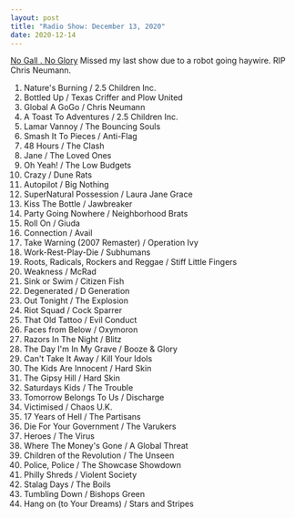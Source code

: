 ```yaml
---
layout: post
title: "Radio Show: December 13, 2020"
date: 2020-12-14
---
```


[No Gall . No Glory](https://www.mixcloud.com/jimshreds/december-13-2020-wkdu-917fm/) Missed my last show due to a robot going haywire. RIP Chris Neumann.

1. Nature's Burning / 2.5 Children Inc.
2. Bottled Up / Texas Criffer and Plow United
3. Global A GoGo / Chris Neumann
4. A Toast To Adventures / 2.5 Children Inc.
5. Lamar Vannoy / The Bouncing Souls
6. Smash It To Pieces / Anti-Flag
7. 48 Hours / The Clash
8. Jane / The Loved Ones
9. Oh Yeah! / The Low Budgets
10. Crazy / Dune Rats
11. Autopilot / Big Nothing
12. SuperNatural Possession / Laura Jane Grace
13. Kiss The Bottle / Jawbreaker
14. Party Going Nowhere / Neighborhood Brats
15. Roll On / Giuda
16. Connection / Avail
17. Take Warning (2007 Remaster) / Operation Ivy
18. Work-Rest-Play-Die / Subhumans
19. Roots, Radicals, Rockers and Reggae / Stiff Little Fingers
20. Weakness / McRad
21. Sink or Swim / Citizen Fish
22. Degenerated / D Generation
23. Out Tonight / The Explosion
24. Riot Squad / Cock Sparrer
25. That Old Tattoo / Evil Conduct
26. Faces from Below / Oxymoron
27. Razors In The Night / Blitz
28. The Day I'm In My Grave / Booze & Glory
29. Can't Take It Away / Kill Your Idols
30. The Kids Are Innocent / Hard Skin
31. The Gipsy Hill / Hard Skin
32. Saturdays Kids / The Trouble
33. Tomorrow Belongs To Us / Discharge
34. Victimised / Chaos U.K.
35. 17 Years of Hell / The Partisans
36. Die For Your Government / The Varukers
37. Heroes / The Virus
38. Where The Money's Gone / A Global Threat
39. Children of the Revolution / The Unseen
40. Police, Police / The Showcase Showdown
41. Philly Shreds / Violent Society
42. Stalag Days / The Boils
43. Tumbling Down / Bishops Green
44. Hang on (to Your Dreams) / Stars and Stripes
